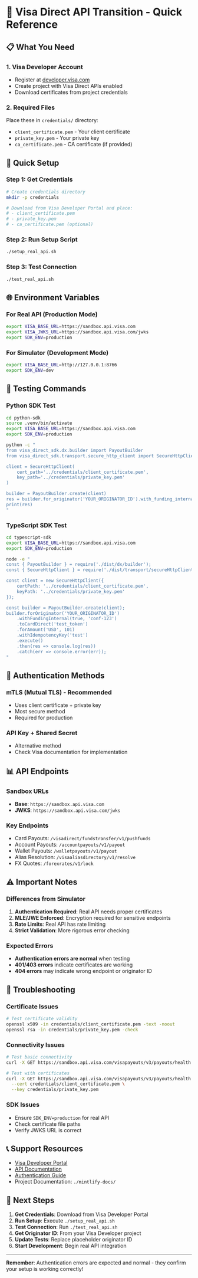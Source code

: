 # 🚀 Visa Direct API Transition - Quick Reference

## 📋 What You Need

### 1. Visa Developer Account
- Register at [developer.visa.com](https://developer.visa.com/)
- Create project with Visa Direct APIs enabled
- Download certificates from project credentials

### 2. Required Files
Place these in `credentials/` directory:
- `client_certificate.pem` - Your client certificate
- `private_key.pem` - Your private key
- `ca_certificate.pem` - CA certificate (if provided)

## 🔧 Quick Setup

### Step 1: Get Credentials
```bash
# Create credentials directory
mkdir -p credentials

# Download from Visa Developer Portal and place:
# - client_certificate.pem
# - private_key.pem
# - ca_certificate.pem (optional)
```

### Step 2: Run Setup Script
```bash
./setup_real_api.sh
```

### Step 3: Test Connection
```bash
./test_real_api.sh
```

## 🌐 Environment Variables

### For Real API (Production Mode)
```bash
export VISA_BASE_URL=https://sandbox.api.visa.com
export VISA_JWKS_URL=https://sandbox.api.visa.com/jwks
export SDK_ENV=production
```

### For Simulator (Development Mode)
```bash
export VISA_BASE_URL=http://127.0.0.1:8766
export SDK_ENV=dev
```

## 🧪 Testing Commands

### Python SDK Test
```bash
cd python-sdk
source .venv/bin/activate
export VISA_BASE_URL=https://sandbox.api.visa.com
export SDK_ENV=production

python -c "
from visa_direct_sdk.dx.builder import PayoutBuilder
from visa_direct_sdk.transport.secure_http_client import SecureHttpClient

client = SecureHttpClient(
    cert_path='../credentials/client_certificate.pem',
    key_path='../credentials/private_key.pem'
)

builder = PayoutBuilder.create(client)
res = builder.for_originator('YOUR_ORIGINATOR_ID').with_funding_internal(True,'conf-123').to_card_direct('test_token').for_amount('USD',101).with_idempotency_key('test').execute()
print(res)
"
```

### TypeScript SDK Test
```bash
cd typescript-sdk
export VISA_BASE_URL=https://sandbox.api.visa.com
export SDK_ENV=production

node -e "
const { PayoutBuilder } = require('./dist/dx/builder');
const { SecureHttpClient } = require('./dist/transport/secureHttpClient');

const client = new SecureHttpClient({
    certPath: '../credentials/client_certificate.pem',
    keyPath: '../credentials/private_key.pem'
});

const builder = PayoutBuilder.create(client);
builder.forOriginator('YOUR_ORIGINATOR_ID')
    .withFundingInternal(true, 'conf-123')
    .toCardDirect('test_token')
    .forAmount('USD', 101)
    .withIdempotencyKey('test')
    .execute()
    .then(res => console.log(res))
    .catch(err => console.error(err));
"
```

## 🔐 Authentication Methods

### mTLS (Mutual TLS) - Recommended
- Uses client certificate + private key
- Most secure method
- Required for production

### API Key + Shared Secret
- Alternative method
- Check Visa documentation for implementation

## 📊 API Endpoints

### Sandbox URLs
- **Base**: `https://sandbox.api.visa.com`
- **JWKS**: `https://sandbox.api.visa.com/jwks`

### Key Endpoints
- Card Payouts: `/visadirect/fundstransfer/v1/pushfunds`
- Account Payouts: `/accountpayouts/v1/payout`
- Wallet Payouts: `/walletpayouts/v1/payout`
- Alias Resolution: `/visaaliasdirectory/v1/resolve`
- FX Quotes: `/forexrates/v1/lock`

## ⚠️ Important Notes

### Differences from Simulator
1. **Authentication Required**: Real API needs proper certificates
2. **MLE/JWE Enforced**: Encryption required for sensitive endpoints
3. **Rate Limits**: Real API has rate limiting
4. **Strict Validation**: More rigorous error checking

### Expected Errors
- **Authentication errors are normal** when testing
- **401/403 errors** indicate certificates are working
- **404 errors** may indicate wrong endpoint or originator ID

## 🐛 Troubleshooting

### Certificate Issues
```bash
# Test certificate validity
openssl x509 -in credentials/client_certificate.pem -text -noout
openssl rsa -in credentials/private_key.pem -check
```

### Connectivity Issues
```bash
# Test basic connectivity
curl -X GET https://sandbox.api.visa.com/visapayouts/v3/payouts/health

# Test with certificates
curl -X GET https://sandbox.api.visa.com/visapayouts/v3/payouts/health \
  --cert credentials/client_certificate.pem \
  --key credentials/private_key.pem
```

### SDK Issues
- Ensure `SDK_ENV=production` for real API
- Check certificate file paths
- Verify JWKS URL is correct

## 📞 Support Resources

- [Visa Developer Portal](https://developer.visa.com/)
- [API Documentation](https://developer.visa.com/apibrowser)
- [Authentication Guide](https://developer.visa.com/pages/working-with-visa-apis/visa-developer-quick-start-guide)
- Project Documentation: `./mintlify-docs/`

## 🎯 Next Steps

1. **Get Credentials**: Download from Visa Developer Portal
2. **Run Setup**: Execute `./setup_real_api.sh`
3. **Test Connection**: Run `./test_real_api.sh`
4. **Get Originator ID**: From your Visa Developer project
5. **Update Tests**: Replace placeholder originator ID
6. **Start Development**: Begin real API integration

---

**Remember**: Authentication errors are expected and normal - they confirm your setup is working correctly!

